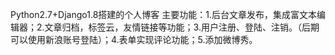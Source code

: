 Python2.7+Django1.8搭建的个人博客
主要功能：1.后台文章发布，集成富文本编辑器；2.文章归档，标签云，友情链接等功能；3.用户注册、登陆、注销。（后期可以使用新浪账号登陆）；4.表单实现评论功能；5.添加微博秀。
